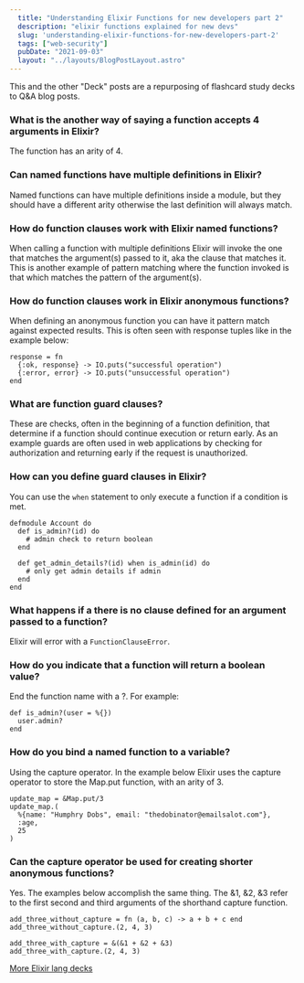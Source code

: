 ```yaml
---
  title: "Understanding Elixir Functions for new developers part 2"
  description: "elixir functions explained for new devs"
  slug: 'understanding-elixir-functions-for-new-developers-part-2'
  tags: ["web-security"]
  pubDate: "2021-09-03"
  layout: "../layouts/BlogPostLayout.astro"
---
```


This and the other "Deck" posts are a repurposing of flashcard study decks to Q&A blog posts. 

<h3>What is the another way of saying a function accepts 4 arguments in Elixir?</h3>

The function has an arity of 4.


<h3>Can named functions have multiple definitions in Elixir?</h3>

Named functions can have multiple definitions inside a module, but they should have a different arity otherwise the last definition will always match.


<h3>How do function clauses work with Elixir named functions?</h3>

When calling a function with multiple definitions Elixir will invoke the one that matches the argument(s) passed to it, aka the clause that matches it. This is another example of pattern matching where the function invoked is that which matches the pattern of the argument(s).


<h3>How do function clauses work in Elixir anonymous functions?</h3>

When defining an anonymous function you can have it pattern match against expected results. This is often seen with response tuples like in the example below: 
```
response = fn 
  {:ok, response} -> IO.puts("successful operation")  
  {:error, error} -> IO.puts("unsuccessful operation") 
end
```


<h3>What are function guard clauses?</h3>

These are checks, often in the beginning of a function definition, that determine if a function should continue execution or return early. As an example guards are often used in web applications by checking for authorization and returning early if the request is unauthorized.


<h3>How can you define guard clauses in Elixir?</h3>

You can use the `when` statement to only execute a function if a condition is met. 
```
defmodule Account do 
  def is_admin?(id) do 
    # admin check to return boolean 
  end 
    
  def get_admin_details?(id) when is_admin(id) do 
    # only get admin details if admin 
  end 
end
```


<h3>What happens if a there is no clause defined for an argument passed to a function?</h3>

Elixir will error with a `FunctionClauseError`.


<h3>How do you indicate that a function will return a boolean value?</h3>

End the function name with a ?. For example: 
```
def is_admin?(user = %{}) 
  user.admin? 
end
```


<h3>How do you bind a named function to a variable?</h3>

Using the capture operator. In the example below Elixir uses the capture operator to store the Map.put function, with an arity of 3. 
```
update_map = &Map.put/3 
update_map.(
  %{name: "Humphry Dobs", email: "thedobinator@emailsalot.com"}, 
  :age,  
  25
)
```


<h3>Can the capture operator be used for creating shorter anonymous functions?</h3>

Yes. The examples below accomplish the same thing. The &1, &2, &3 refer to the first second and third arguments of the shorthand capture function. 
```
add_three_without_capture = fn (a, b, c) -> a + b + c end 
add_three_without_capture.(2, 4, 3) 

add_three_with_capture = &(&1 + &2 + &3) 
add_three_with_capture.(2, 4, 3)
```

[More Elixir lang decks](https://tinytechtuts.com/tags/elixir-deck)